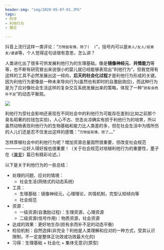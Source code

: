 ```yaml
---
header-img: "img/2020-05-07-01.JPG"
tags: 
- 时评
- 利他行为
- 理论

---
```

抖音上流行这样一类评论：“`万物皆有情，除了(  )`”，括号内可以是`男人/女人/前男友/婆婆`等，个人觉得这句话很有意思，怎么讲？

人类进化出了很多可供发展利他行为的生理基础，像是**镜像神经元**、**共情能力**等等，也不断有研究冒出来说很小的婴儿就已经能够表现出“利他行为”，但我觉得有这样的工具不必然发展出这一倾向，**后天的社会化过程**才是利他行为形成的关键。因为利他行为更像是一种未来导向行为(虽然也有即时的自激励效应)，而这种行为是为了应对像社会生活这样的复杂交互系统发展出来的策略，体现了一种“`损有余而补不足`”的动态平衡观。

<img src="../../../../img/2020-05-07-02.JPG"> 

利他行为受社会影响还表现在不同社会中的利他行为可能存在差别(比如之前那个臭名昭著的捡钱包实验)，人心不古、世态炎凉确实有损于利他行为的培育，所以虽然动物表现利他行为的生物基础和能力比人类差的多，但在社会生活中为情所伤的人儿们还是忍不住发出这样的感慨：“`万物皆有情，除了……`”

怎样厚植社会中的利他行为呢？增加资源总量固然很重要，但改变社会规范————让好人得好报也很重要！（关于社会规范对培植利他行为的重要性，墨子在《[兼爱](https://ctext.org/mozi/book-4/zhs)》篇已有精彩论述。）

以下是关于利他行为的一些总结：
- 处理的问题、应对的情境：
  - 社会生活(网络式的动态系统)
- 工具：
  - 生理基础：镜像神经元，心理理论，共情机制，完型认知倾向等
  - 社会规范
- 资源：
  - 一级资源(自激励过程)：生理资源，心理资源
  - 二级资源(信号作用)：物质资源，社会资源
- 达成的效果：更好地生存(损有余而补不足的动态平衡)
- 检验机制：自然选择(非完全？利他是人类理解和应对的一种方式，受其认识限制，不一定是整体正功效或功效最大化的)
- 习得：生理基础 + 社会化 + 集体无意识(原型)
